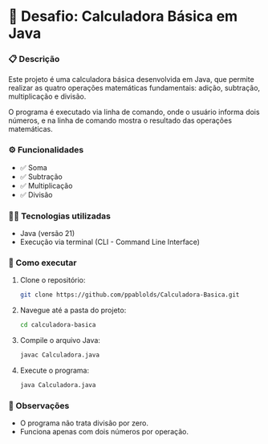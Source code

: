 # 📘 Desafio: Calculadora Básica em Java

### 📋 Descrição

Este projeto é uma calculadora básica desenvolvida em Java, que permite realizar as quatro operações matemáticas fundamentais: adição, subtração, multiplicação e divisão.

O programa é executado via linha de comando, onde o usuário informa dois números, e na linha de comando mostra o resultado das operações matemáticas.

### ⚙️ Funcionalidades

 - ✅ Soma
 - ✅ Subtração
 - ✅ Multiplicação
 - ✅ Divisão

### 🧑‍💻 Tecnologias utilizadas

 - Java (versão 21)
 - Execução via terminal (CLI - Command Line Interface)

### 🚀 Como executar

1. Clone o repositório:
   ```bash
   git clone https://github.com/ppablolds/Calculadora-Basica.git
2. Navegue até a pasta do projeto:
    ```bash
   cd calculadora-basica
3. Compile o arquivo Java:
    ```bash
   javac Calculadora.java
4. Execute o programa:
    ```bash
   java Calculadora.java
   
### 📌 Observações

 - O programa não trata divisão por zero. 
 - Funciona apenas com dois números por operação.